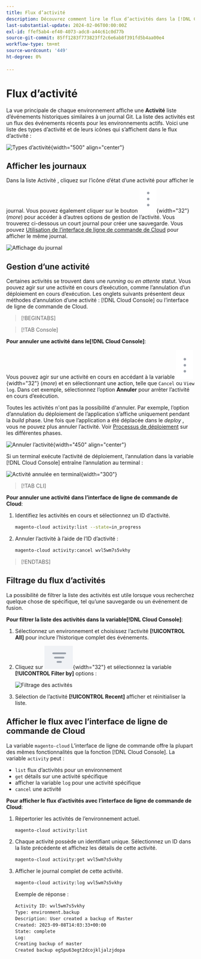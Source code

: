 ```yaml
---
title: Flux d’activité
description: Découvrez comment lire le flux d’activités dans la [!DNL Cloud Console] ou l’interface de ligne de commande Cloud pour l’infrastructure Adobe Commerce on Cloud.
last-substantial-update: 2024-02-06T00:00:00Z
exl-id: ffef5ab4-ef40-4073-adc8-a44c61c0d77b
source-git-commit: 85ff1283f773823ff2c6e6ab8f391fd5b4aa00e4
workflow-type: tm+mt
source-wordcount: '449'
ht-degree: 0%

---
```


# Flux d’activité

La vue principale de chaque environnement affiche une **Activité** liste d’événements historiques similaires à un journal Git. La liste des activités est un flux des événements récents pour les environnements actifs. Voici une liste des types d’activité et de leurs icônes qui s’affichent dans le flux d’activité :

![Types d’activité](../../assets/activity-types.svg){width="500" align="center"}

## Afficher les journaux

Dans la liste Activité , cliquez sur l’icône d’état d’une activité pour afficher le journal. Vous pouvez également cliquer sur le bouton ![Plus](../../assets/icon-more.png){width="32"} (_more_) pour accéder à d’autres options de gestion de l’activité. Vous trouverez ci-dessous un court journal pour créer une sauvegarde. Vous pouvez [Utilisation de l’interface de ligne de commande de Cloud](#activity-stream-with-cloud-cli) pour afficher le même journal.

![Affichage du journal](../../assets/log-view.png)

## Gestion d’une activité

Certaines activités se trouvent dans une _running_ ou _en attente_ statut. Vous pouvez agir sur une activité en cours d’exécution, comme l’annulation d’un déploiement en cours d’exécution. Les onglets suivants présentent deux méthodes d’annulation d’une activité : [!DNL Cloud Console] ou l’interface de ligne de commande de Cloud.

>[!BEGINTABS]

>[!TAB Console]

**Pour annuler une activité dans le[!DNL Cloud Console]**:

Vous pouvez agir sur une activité en cours en accédant à la variable ![Plus](../../assets/icon-more.png){width="32"} (_more_) et en sélectionnant une action, telle que `Cancel` ou `View log`. Dans cet exemple, sélectionnez l’option **Annuler** pour arrêter l’activité en cours d’exécution.

Toutes les activités n&#39;ont pas la possibilité d&#39;annuler. Par exemple, l’option d’annulation du déploiement de l’application s’affiche uniquement pendant la _build_ phase. Une fois que l’application a été déplacée dans le _deploy_ , vous ne pouvez plus annuler l’activité. Voir [Processus de déploiement](../deploy/process.md) sur les différentes phases.

![Annuler l’activité](../../assets/activity-icons/cancel-activity.png){width="450" align="center"}

Si un terminal exécute l’activité de déploiement, l’annulation dans la variable [!DNL Cloud Console] entraîne l’annulation au terminal :

![Activité annulée en terminal](../../assets/activity-icons/activity-cancelled.png){width="300"}

>[!TAB CLI]

**Pour annuler une activité dans l’interface de ligne de commande de Cloud**:

1. Identifiez les activités en cours et sélectionnez un ID d’activité.

   ```bash
   magento-cloud activity:list --state=in_progress
   ```

1. Annuler l’activité à l’aide de l’ID d’activité :

   ```bash
   magento-cloud activity:cancel wvl5wm7s5vkhy
   ```

>[!ENDTABS]

## Filtrage du flux d’activités

La possibilité de filtrer la liste des activités est utile lorsque vous recherchez quelque chose de spécifique, tel qu’une sauvegarde ou un événement de fusion.

**Pour filtrer la liste des activités dans la variable[!DNL Cloud Console]**:

1. Sélectionnez un environnement et choisissez l’activité **[!UICONTROL All]** pour inclure l’historique complet des événements.

1. Cliquez sur ![Filtrer par](../../assets/icon-filterby.png){width="32"} et sélectionnez la variable **[!UICONTROL Filter by]** options :

   ![Filtrage des activités](../../assets/activity-filter.png)

1. Sélection de l’activité **[!UICONTROL Recent]** afficher et réinitialiser la liste.

## Afficher le flux avec l’interface de ligne de commande de Cloud

La variable `magento-cloud` L’interface de ligne de commande offre la plupart des mêmes fonctionnalités que la fonction [!DNL Cloud Console]. La variable `activity` peut :

- `list` flux d’activités pour un environnement
- `get` détails sur une activité spécifique
- afficher la variable `log` pour une activité spécifique
- `cancel` une activité

**Pour afficher le flux d’activités avec l’interface de ligne de commande de Cloud**:

1. Répertorier les activités de l’environnement actuel.

   ```bash
   magento-cloud activity:list
   ```

1. Chaque activité possède un identifiant unique. Sélectionnez un ID dans la liste précédente et affichez les détails de cette activité.

   ```bash
   magento-cloud activity:get wvl5wm7s5vkhy
   ```

1. Afficher le journal complet de cette activité.

   ```bash
   magento-cloud activity:log wvl5wm7s5vkhy
   ```

   Exemple de réponse :

   ```bash
   Activity ID: wvl5wm7s5vkhy
   Type: environment.backup
   Description: User created a backup of Master
   Created: 2023-09-08T14:03:33+00:00
   State: complete
   Log:
   Creating backup of master
   Created backup eg5pu63egt2dcojkljalzjdopa
   ```
